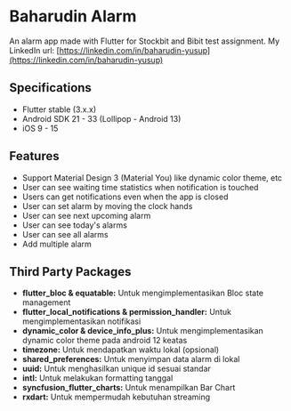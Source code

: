 # Baharudin Alarm
An alarm app made with Flutter for Stockbit and Bibit test assignment.
My LinkedIn url: [https://linkedin.com/in/baharudin-yusup](https://linkedin.com/in/baharudin-yusup)

## Specifications
- Flutter stable (3.x.x)
- Android SDK 21 - 33 (Lollipop - Android 13)
- iOS 9 - 15

## Features
- Support Material Design 3 (Material You) like dynamic color theme, etc
- User can see waiting time statistics when notification is touched
- Users can get notifications even when the app is closed
- User can set alarm by moving the clock hands
- User can see next upcoming alarm
- User can see today's alarms
- User can see all alarms
- Add multiple alarm

## Third Party Packages
- **flutter_bloc & equatable:** Untuk mengimplementasikan Bloc state management
- **flutter_local_notifications & permission_handler:** Untuk mengimplementasikan notifikasi
- **dynamic_color & device_info_plus:** Untuk mengimplementasikan dynamic color theme pada android 12 keatas
- **timezone:** Untuk mendapatkan waktu lokal (opsional)
- **shared_preferences:** Untuk menyimpan data alarm di lokal
- **uuid:** Untuk menghasilkan unique id sesuai standar
- **intl:** Untuk melakukan formatting tanggal
- **syncfusion_flutter_charts:** Untuk menampilkan Bar Chart
- **rxdart:** Untuk mempermudah kebutuhan streaming
